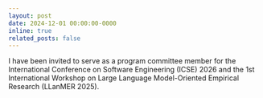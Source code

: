 ```yaml
---
layout: post
date: 2024-12-01 00:00:00-0000
inline: true
related_posts: false
---
```


I have been invited to serve as a program committee member for the International Conference on Software Engineering (ICSE) 2026 and the 1st International Workshop on Large Language Model-Oriented Empirical Research (LLanMER 2025).